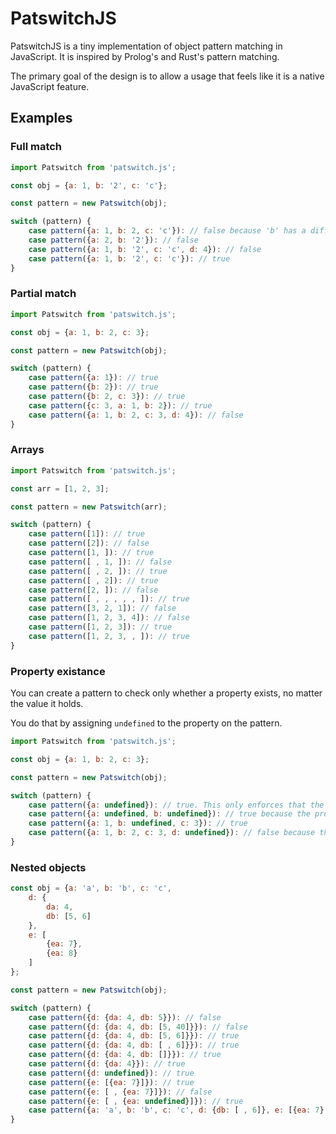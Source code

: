 # PatswitchJS

PatswitchJS is a tiny implementation of object pattern matching in JavaScript. It is inspired by Prolog's and Rust's pattern matching.

The primary goal of the design is to allow a usage that feels like it is a native JavaScript feature.


## Examples

### Full match
```js
import Patswitch from 'patswitch.js';

const obj = {a: 1, b: '2', c: 'c'};

const pattern = new Patswitch(obj);

switch (pattern) {
	case pattern({a: 1, b: 2, c: 'c'}): // false because 'b' has a different type
	case pattern({a: 2, b: '2'}): // false
	case pattern({a: 1, b: '2', c: 'c', d: 4}): // false
	case pattern({a: 1, b: '2', c: 'c'}): // true
}
```

### Partial match
```js
import Patswitch from 'patswitch.js';

const obj = {a: 1, b: 2, c: 3};

const pattern = new Patswitch(obj);

switch (pattern) {
	case pattern({a: 1}): // true
	case pattern({b: 2}): // true
	case pattern({b: 2, c: 3}): // true
	case pattern({c: 3, a: 1, b: 2}): // true
	case pattern({a: 1, b: 2, c: 3, d: 4}): // false
}
```

### Arrays

```js
import Patswitch from 'patswitch.js';

const arr = [1, 2, 3];

const pattern = new Patswitch(arr);

switch (pattern) {
	case pattern([1]): // true
	case pattern([2]): // false
	case pattern([1, ]): // true
	case pattern([ , 1, ]): // false
	case pattern([ , 2, ]): // true
	case pattern([ , 2]): // true
	case pattern([2, ]): // false
	case pattern([ , , , , , ]): // true
	case pattern([3, 2, 1]): // false
	case pattern([1, 2, 3, 4]): // false
	case pattern([1, 2, 3]): // true
	case pattern([1, 2, 3, , ]): // true
}
```

### Property existance
You can create a pattern to check only whether a property exists, no matter the value it holds.

You do that by assigning `undefined` to the property on the pattern.

```js
import Patswitch from 'patswitch.js';

const obj = {a: 1, b: 2, c: 3};

const pattern = new Patswitch(obj);

switch (pattern) {
	case pattern({a: undefined}): // true. This only enforces that the 'a' prop exists, no matter its value
	case pattern({a: undefined, b: undefined}): // true because the props 'a' and 'b' exist
	case pattern({a: 1, b: undefined, c: 3}): // true
	case pattern({a: 1, b: 2, c: 3, d: undefined}): // false because the prop 'd' does not exist
}
```

### Nested objects

```js
const obj = {a: 'a', b: 'b', c: 'c',
	d: {
		da: 4,
		db: [5, 6]
	},
	e: [
		{ea: 7},
		{ea: 8}
	]
};

const pattern = new Patswitch(obj);

switch (pattern) {
	case pattern({d: {da: 4, db: 5}}): // false
	case pattern({d: {da: 4, db: [5, 40]}}): // false
	case pattern({d: {da: 4, db: [5, 6]}}): // true
	case pattern({d: {da: 4, db: [ , 6]}}): // true
	case pattern({d: {da: 4, db: []}}): // true
	case pattern({d: {da: 4}}): // true
	case pattern({d: undefined}): // true
	case pattern({e: [{ea: 7}]}): // true
	case pattern({e: [ , {ea: 7}]}): // false
	case pattern({e: [ , {ea: undefined}]}): // true
	case pattern({a: 'a', b: 'b', c: 'c', d: {db: [ , 6]}, e: [{ea: 7}, {ea: 8}]}): // true
}
```